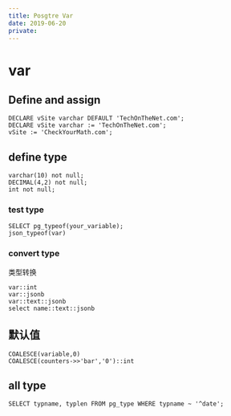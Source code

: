 ```yaml
---
title: Posgtre Var
date: 2019-06-20
private:
---
```

# var
## Define and assign
    DECLARE vSite varchar DEFAULT 'TechOnTheNet.com';
    DECLARE vSite varchar := 'TechOnTheNet.com';
    vSite := 'CheckYourMath.com';

## define type

    varchar(10) not null;
    DECIMAL(4,2) not null;
    int not null;

### test type

    SELECT pg_typeof(your_variable);
    json_typeof(var)

### convert type
类型转换

    var::int
    var::jsonb
    var::text::jsonb
    select name::text::jsonb

## 默认值

    COALESCE(variable,0)
    COALESCE(counters->>'bar','0')::int

## all type
    SELECT typname, typlen FROM pg_type WHERE typname ~ '^date';
